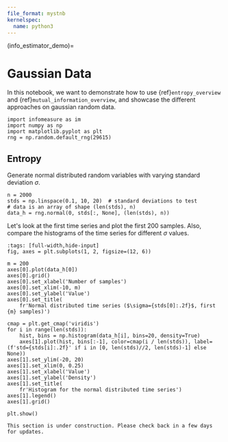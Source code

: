 ```yaml
---
file_format: mystnb
kernelspec:
  name: python3
---
```


(info_estimator_demo)=
# Gaussian Data

In this notebook, we want to demonstrate how to use {ref}`entropy_overview` and {ref}`mutual_information_overview`,
and showcase the different approaches on gaussian random data.

```{code-cell}
import infomeasure as im
import numpy as np
import matplotlib.pyplot as plt
rng = np.random.default_rng(29615)
```

## Entropy

Generate normal distributed random variables with varying standard deviation $\sigma$.

```{code-cell}
n = 2000
stds = np.linspace(0.1, 10, 20)  # standard deviations to test
# data is an array of shape (len(stds), n)
data_h = rng.normal(0, stds[:, None], (len(stds), n))
```

Let's look at the first time series and plot the first 200 samples.
Also, compare the histograms of the time series for different $\sigma$ values.

```{code-cell}
:tags: [full-width,hide-input]
fig, axes = plt.subplots(1, 2, figsize=(12, 6))

m = 200
axes[0].plot(data_h[0])
axes[0].grid()
axes[0].set_xlabel('Number of samples')
axes[0].set_xlim(-10, m)
axes[0].set_ylabel('Value')
axes[0].set_title(
    fr'Normal distributed time series ($\sigma={stds[0]:.2f}$, first {m} samples)')

cmap = plt.get_cmap('viridis')
for i in range(len(stds)):
    hist, bins = np.histogram(data_h[i], bins=20, density=True)
    axes[1].plot(hist, bins[:-1], color=cmap(i / len(stds)), label=(f'std={stds[i]:.2f}' if i in [0, len(stds)//2, len(stds)-1] else None))
axes[1].set_ylim(-20, 20)
axes[1].set_xlim(0, 0.25)
axes[1].set_xlabel('Value')
axes[1].set_ylabel('Density')
axes[1].set_title(
    fr'Histogram for the normal distributed time series')
axes[1].legend()
axes[1].grid()

plt.show()
```


```{warning}
This section is under construction. Please check back in a few days for updates.
```

